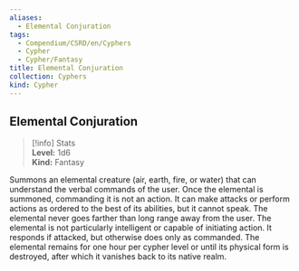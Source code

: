```yaml
---
aliases:
  - Elemental Conjuration
tags:
  - Compendium/CSRD/en/Cyphers
  - Cypher
  - Cypher/Fantasy
title: Elemental Conjuration
collection: Cyphers
kind: Cypher
---
```

## Elemental Conjuration  
>[!info] Stats  
> **Level:** 1d6  
> **Kind:** Fantasy
  
Summons an elemental creature (air, earth, fire, or water) that can understand the verbal commands of the user. Once the elemental is summoned, commanding it is not an action. It can make attacks or perform actions as ordered to the best of its abilities, but it cannot speak. The elemental never goes farther than long range away from the user.  The elemental is not particularly intelligent or capable of initiating action. It responds if attacked, but otherwise does only as commanded. The elemental remains for one hour per cypher level or until its physical form is destroyed, after which it vanishes back to its native realm.